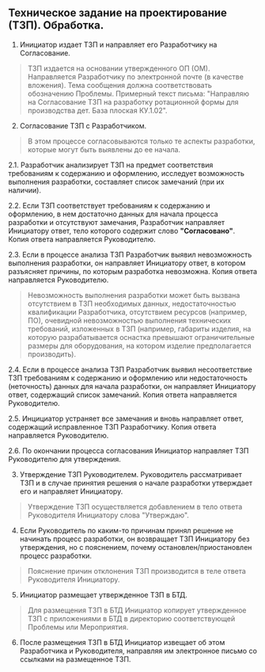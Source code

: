 ## Техническое задание на проектирование (ТЗП). Обработка.

1.    Инициатор издает ТЗП и направляет его Разработчику на Согласование.
>ТЗП издается на основании утвержденного ОП (ОМ). Направляется Разработчику по электронной почте (в качестве вложения). Тема сообщения должна соответствовать обозначению Проблемы.
>Примерный текст письма: "Направляю на Согласование ТЗП на разработку ротационной формы для производства дет. База плоская КУ.1.02".

2.    Согласование ТЗП с Разработчиком.
>В этом процессе согласовываются только те аспекты разработки, которые могут быть выявлены до ее начала.

2.1.    Разработчик анализирует ТЗП на предмет соответствия требованиям к содержанию и оформлению, исследует возможность выполнения разработки, составляет список замечаний (при их наличии). 

2.2.    Если ТЗП соответствует требованиям к содержанию и оформлению, в нем достаточно данных для начала процесса разработки и отсутствуют замечания, Разработчик направляет Инициатору ответ, тело которого содержит слово **"Согласовано"**. Копия ответа направляется Руководителю.

2.3.    Если в процессе анализа ТЗП Разработчик выявил невозможность выполнения разработки, он направляет Инициатору ответ, в котором разъясняет причины, по которым разработка невозможна. Копия ответа направляется Руководителю.
>Невозможность выполнения разработки может быть вызвана отсутствием в ТЗП необходимых данных, недостаточностью квалификации Разработчика, отсутствием ресурсов (например, ПО), очевидной невозможностью выполнения технических требований, изложенных в ТЗП (например, габариты изделия, на которую разрабатывается оснастка превышают ограничительные размеры для оборудования, на котором изделие предполагается производить).

2.4.    Если в процессе анализа ТЗП Разработчик выявил несоответствие ТЗП требованиям к содержанию и оформлению или недостаточность (неточность) данных для начала разработки, он направляет Инициатору ответ, содержащий список замечаний. Копия ответа направляется Руководителю.

2.5.    Инцициатор устраняет все замечания и вновь направляет ответ, содержащий исправленное ТЗП Разработчику. Копия ответа направляется Руководителю.

2.6.    По окончании процесса согласования Инициатор направляет ТЗП Руководителю для утверждения.

3.    Утверждение ТЗП Руководителем.  Руководитель рассматривает ТЗП и в случае принятия решения о начале разработки утверждает его и направляет Инициатору.
>Утверждение ТЗП осуществляется добавлением в тело ответа Руководителя Инициатору слова "Утверждаю".

4.    Если Руководитель по каким-то причинам принял решение не начинать процесс разработки, он возвращает ТЗП Инициатору без утверждения, но с пояснением, почему остановлен/приостановлен процесс разработки. 
>Пояснение причин отклонения ТЗП производится в теле ответа Руководителя Инициатору.

5.    Инициатор размещает утвержденное ТЗП в БТД.
>Для размещения ТЗП в БТД Инициатор копирует утвержденное ТЗП с приложениями в БТД в директорию соответствующей Проблемы или Мероприятия. 

6.    После размещения ТЗП в БТД Инициатор извещает об этом Разработчика и Руководителя, направляя им электронное письмо со ссылками на размещенное ТЗП.
